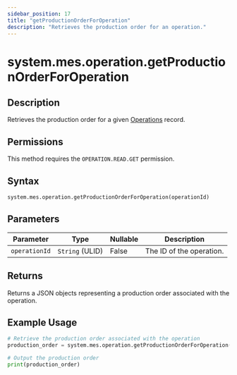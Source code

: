```yaml
---
sidebar_position: 17
title: "getProductionOrderForOperation"
description: "Retrieves the production order for an operation."
---
```


# system.mes.operation.getProductionOrderForOperation

## Description

Retrieves the production order for a given [Operations](../../data-model/operation-model/operation) record.


## Permissions

This method requires the `OPERATION.READ.GET` permission.

## Syntax

```python
system.mes.operation.getProductionOrderForOperation(operationId)
```

## Parameters

| Parameter     | Type            | Nullable | Description              |
|---------------|-----------------|----------|--------------------------|
| `operationId` | `String` (ULID) | False    | The ID of the operation. |

## Returns

Returns a JSON objects representing a production order associated with the operation.

## Example Usage

```python
# Retrieve the production order associated with the operation
production_order = system.mes.operation.getProductionOrderForOperation('01JPBCPKSR-972W3V0Y-H00NNSKQ')

# Output the production order
print(production_order)
```
